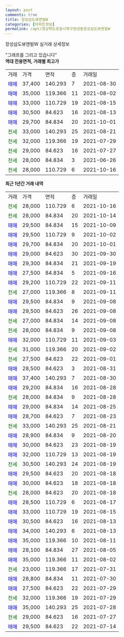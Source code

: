 ```yaml
---
layout: post
comments: true
title: 장성삼도뷰엔빌W
categories: [아파트정보]
permalink: /apt/경상북도포항시북구장성동장성삼도뷰엔빌W
---
```


장성삼도뷰엔빌W 실거래 상세정보

<script type="text/javascript">
  google.charts.load('current', {'packages':['line', 'corechart']});
  google.charts.setOnLoadCallback(drawChart);

  function drawChart() {
    var data = new google.visualization.DataTable();
    data.addColumn('date', '거래일');
    data.addColumn('number', "매매");
    data.addColumn('number', "전세");
    data.addColumn('number', "전매");

    data.addRows([[new Date(Date.parse("2021-10-16")), null, 28000, null], [new Date(Date.parse("2021-10-14")), null, 28000, null], [new Date(Date.parse("2021-10-09")), 29500, null, null], [new Date(Date.parse("2021-10-02")), 29500, null, null], [new Date(Date.parse("2021-10-01")), 29700, null, null], [new Date(Date.parse("2021-09-30")), 29000, null, null], [new Date(Date.parse("2021-09-19")), 29300, null, null], [new Date(Date.parse("2021-09-16")), 27500, null, null], [new Date(Date.parse("2021-09-11")), 29200, null, null], [new Date(Date.parse("2021-09-11")), null, 27000, null], [new Date(Date.parse("2021-09-08")), 29500, null, null], [new Date(Date.parse("2021-09-08")), 29500, null, null], [new Date(Date.parse("2021-09-08")), null, 27000, null], [new Date(Date.parse("2021-09-08")), null, 28000, null], [new Date(Date.parse("2021-09-03")), 32000, null, null], [new Date(Date.parse("2021-09-02")), null, 31000, null], [new Date(Date.parse("2021-09-01")), null, 27500, null], [new Date(Date.parse("2021-08-31")), 28500, null, null], [new Date(Date.parse("2021-08-30")), 37400, null, null], [new Date(Date.parse("2021-08-28")), 29200, null, null], [new Date(Date.parse("2021-08-28")), null, 28000, null], [new Date(Date.parse("2021-08-25")), 29000, null, null], [new Date(Date.parse("2021-08-23")), 28700, null, null], [new Date(Date.parse("2021-08-21")), null, 33000, null], [new Date(Date.parse("2021-08-20")), 28900, null, null], [new Date(Date.parse("2021-08-19")), 30000, null, null], [new Date(Date.parse("2021-08-19")), 32000, null, null], [new Date(Date.parse("2021-08-19")), null, 30500, null], [new Date(Date.parse("2021-08-18")), 29500, null, null], [new Date(Date.parse("2021-08-18")), 30000, null, null], [new Date(Date.parse("2021-08-18")), null, 28000, null], [new Date(Date.parse("2021-08-17")), 28500, null, null], [new Date(Date.parse("2021-08-15")), 33000, null, null], [new Date(Date.parse("2021-08-13")), 30500, null, null], [new Date(Date.parse("2021-08-13")), 34000, null, null], [new Date(Date.parse("2021-08-11")), 35000, null, null], [new Date(Date.parse("2021-08-05")), 28100, null, null], [new Date(Date.parse("2021-08-02")), 35000, null, null], [new Date(Date.parse("2021-07-31")), null, 23000, null], [new Date(Date.parse("2021-07-30")), 28800, null, null], [new Date(Date.parse("2021-07-29")), 27500, null, null], [new Date(Date.parse("2021-07-29")), null, 32000, null], [new Date(Date.parse("2021-07-28")), 35000, null, null], [new Date(Date.parse("2021-07-27")), null, 29000, null], [new Date(Date.parse("2021-07-14")), 29500, null, null]]);

    var options = {
      hAxis: {
        format: 'yyyy/MM/dd'
      },    
      lineWidth: 0,
      pointsVisible: true,    
      title: '최근 1년간 유형별 실거래가 분포',
      legend: { position: 'bottom' }
    };

    var formatter = new google.visualization.NumberFormat({pattern:'###,###'} );
    formatter.format(data, 1);
    formatter.format(data, 2);
    
    setTimeout(function() {
        var chart = new google.visualization.LineChart(document.getElementById('columnchart_material'));
        chart.draw(data, (options));
        document.getElementById('loading').style.display = 'none';
    }, 200);
  }
</script>


<div id="loading" style="z-index:20; display: block; margin-left: 0px">"그래프를 그리고 있습니다"</div>
<div id="columnchart_material" style="width: 95%; margin-left: 0px; display: block"></div>
<!-- contents start -->
<b>역대 전용면적, 거래별 최고가</b>
<table class="sortable">
    <tr>
      <td>거래</td>
      <td>가격</td>
      <td>면적</td>
      <td>층</td>
      <td>거래일</td>
    </tr>
        <tr>
          <td><a style="color: blue">매매</a></td>
          <td>37,400</td>
          <td>140.293</td>
          <td>7</td>
          <td>2021-08-30</td>
        </tr>            <tr>
          <td><a style="color: blue">매매</a></td>
          <td>35,000</td>
          <td>119.366</td>
          <td>11</td>
          <td>2021-08-02</td>
        </tr>            <tr>
          <td><a style="color: blue">매매</a></td>
          <td>33,000</td>
          <td>110.729</td>
          <td>19</td>
          <td>2021-08-15</td>
        </tr>            <tr>
          <td><a style="color: blue">매매</a></td>
          <td>30,500</td>
          <td>84.623</td>
          <td>16</td>
          <td>2021-08-13</td>
        </tr>            <tr>
          <td><a style="color: blue">매매</a></td>
          <td>29,700</td>
          <td>84.834</td>
          <td>20</td>
          <td>2021-10-01</td>
        </tr>        
        <tr>
              <td><a style="color: darkgreen">전세</a></td>
              <td>33,000</td>
              <td>140.293</td>
              <td>25</td>
              <td>2021-08-21</td>
            </tr>            <tr>
              <td><a style="color: darkgreen">전세</a></td>
              <td>32,000</td>
              <td>119.366</td>
              <td>19</td>
              <td>2021-07-29</td>
            </tr>            <tr>
              <td><a style="color: darkgreen">전세</a></td>
              <td>29,000</td>
              <td>84.623</td>
              <td>16</td>
              <td>2021-07-27</td>
            </tr>            <tr>
              <td><a style="color: darkgreen">전세</a></td>
              <td>28,000</td>
              <td>84.834</td>
              <td>3</td>
              <td>2021-06-26</td>
            </tr>            <tr>
              <td><a style="color: darkgreen">전세</a></td>
              <td>28,000</td>
              <td>110.729</td>
              <td>6</td>
              <td>2021-10-16</td>
            </tr>        
    
</table>

<b>최근 1년간 거래 내역</b>

<table class="sortable">
    <tr>
      <td>거래</td>
      <td>가격</td>
      <td>면적</td>
      <td>층</td>
      <td>거래일</td>
    </tr>
    <tr>
      <td><a style="color: darkgreen">전세</a></td>
      <td>28,000</td>
      <td>110.729</td>
      <td>6</td>
      <td>2021-10-16</td>
    </tr>          <tr>
      <td><a style="color: darkgreen">전세</a></td>
      <td>28,000</td>
      <td>84.834</td>
      <td>20</td>
      <td>2021-10-14</td>
    </tr>          <tr>
      <td><a style="color: blue">매매</a></td>
      <td>29,500</td>
      <td>84.834</td>
      <td>15</td>
      <td>2021-10-09</td>
    </tr>          <tr>
      <td><a style="color: blue">매매</a></td>
      <td>29,500</td>
      <td>110.729</td>
      <td>9</td>
      <td>2021-10-02</td>
    </tr>          <tr>
      <td><a style="color: blue">매매</a></td>
      <td>29,700</td>
      <td>84.834</td>
      <td>20</td>
      <td>2021-10-01</td>
    </tr>          <tr>
      <td><a style="color: blue">매매</a></td>
      <td>29,000</td>
      <td>84.623</td>
      <td>30</td>
      <td>2021-09-30</td>
    </tr>          <tr>
      <td><a style="color: blue">매매</a></td>
      <td>29,300</td>
      <td>84.834</td>
      <td>21</td>
      <td>2021-09-19</td>
    </tr>          <tr>
      <td><a style="color: blue">매매</a></td>
      <td>27,500</td>
      <td>84.834</td>
      <td>5</td>
      <td>2021-09-16</td>
    </tr>          <tr>
      <td><a style="color: blue">매매</a></td>
      <td>29,200</td>
      <td>110.729</td>
      <td>22</td>
      <td>2021-09-11</td>
    </tr>          <tr>
      <td><a style="color: darkgreen">전세</a></td>
      <td>27,000</td>
      <td>119.366</td>
      <td>8</td>
      <td>2021-09-11</td>
    </tr>          <tr>
      <td><a style="color: blue">매매</a></td>
      <td>29,500</td>
      <td>84.834</td>
      <td>9</td>
      <td>2021-09-08</td>
    </tr>          <tr>
      <td><a style="color: blue">매매</a></td>
      <td>29,500</td>
      <td>84.623</td>
      <td>26</td>
      <td>2021-09-08</td>
    </tr>          <tr>
      <td><a style="color: darkgreen">전세</a></td>
      <td>27,000</td>
      <td>84.834</td>
      <td>14</td>
      <td>2021-09-08</td>
    </tr>          <tr>
      <td><a style="color: darkgreen">전세</a></td>
      <td>28,000</td>
      <td>84.834</td>
      <td>9</td>
      <td>2021-09-08</td>
    </tr>          <tr>
      <td><a style="color: blue">매매</a></td>
      <td>32,000</td>
      <td>110.729</td>
      <td>11</td>
      <td>2021-09-03</td>
    </tr>          <tr>
      <td><a style="color: darkgreen">전세</a></td>
      <td>31,000</td>
      <td>119.366</td>
      <td>20</td>
      <td>2021-09-02</td>
    </tr>          <tr>
      <td><a style="color: darkgreen">전세</a></td>
      <td>27,500</td>
      <td>84.623</td>
      <td>22</td>
      <td>2021-09-01</td>
    </tr>          <tr>
      <td><a style="color: blue">매매</a></td>
      <td>28,500</td>
      <td>84.623</td>
      <td>3</td>
      <td>2021-08-31</td>
    </tr>          <tr>
      <td><a style="color: blue">매매</a></td>
      <td>37,400</td>
      <td>140.293</td>
      <td>7</td>
      <td>2021-08-30</td>
    </tr>          <tr>
      <td><a style="color: blue">매매</a></td>
      <td>29,200</td>
      <td>84.834</td>
      <td>16</td>
      <td>2021-08-28</td>
    </tr>          <tr>
      <td><a style="color: darkgreen">전세</a></td>
      <td>28,000</td>
      <td>84.834</td>
      <td>9</td>
      <td>2021-08-28</td>
    </tr>          <tr>
      <td><a style="color: blue">매매</a></td>
      <td>29,000</td>
      <td>84.834</td>
      <td>14</td>
      <td>2021-08-25</td>
    </tr>          <tr>
      <td><a style="color: blue">매매</a></td>
      <td>28,700</td>
      <td>84.623</td>
      <td>7</td>
      <td>2021-08-23</td>
    </tr>          <tr>
      <td><a style="color: darkgreen">전세</a></td>
      <td>33,000</td>
      <td>140.293</td>
      <td>25</td>
      <td>2021-08-21</td>
    </tr>          <tr>
      <td><a style="color: blue">매매</a></td>
      <td>28,900</td>
      <td>84.834</td>
      <td>9</td>
      <td>2021-08-20</td>
    </tr>          <tr>
      <td><a style="color: blue">매매</a></td>
      <td>30,000</td>
      <td>84.623</td>
      <td>23</td>
      <td>2021-08-19</td>
    </tr>          <tr>
      <td><a style="color: blue">매매</a></td>
      <td>32,000</td>
      <td>110.729</td>
      <td>13</td>
      <td>2021-08-19</td>
    </tr>          <tr>
      <td><a style="color: darkgreen">전세</a></td>
      <td>30,500</td>
      <td>140.293</td>
      <td>24</td>
      <td>2021-08-19</td>
    </tr>          <tr>
      <td><a style="color: blue">매매</a></td>
      <td>29,500</td>
      <td>84.623</td>
      <td>20</td>
      <td>2021-08-18</td>
    </tr>          <tr>
      <td><a style="color: blue">매매</a></td>
      <td>30,000</td>
      <td>84.623</td>
      <td>18</td>
      <td>2021-08-18</td>
    </tr>          <tr>
      <td><a style="color: darkgreen">전세</a></td>
      <td>28,000</td>
      <td>84.623</td>
      <td>20</td>
      <td>2021-08-18</td>
    </tr>          <tr>
      <td><a style="color: blue">매매</a></td>
      <td>28,500</td>
      <td>110.729</td>
      <td>6</td>
      <td>2021-08-17</td>
    </tr>          <tr>
      <td><a style="color: blue">매매</a></td>
      <td>33,000</td>
      <td>110.729</td>
      <td>19</td>
      <td>2021-08-15</td>
    </tr>          <tr>
      <td><a style="color: blue">매매</a></td>
      <td>30,500</td>
      <td>84.623</td>
      <td>16</td>
      <td>2021-08-13</td>
    </tr>          <tr>
      <td><a style="color: blue">매매</a></td>
      <td>34,000</td>
      <td>140.293</td>
      <td>6</td>
      <td>2021-08-13</td>
    </tr>          <tr>
      <td><a style="color: blue">매매</a></td>
      <td>35,000</td>
      <td>119.366</td>
      <td>10</td>
      <td>2021-08-11</td>
    </tr>          <tr>
      <td><a style="color: blue">매매</a></td>
      <td>28,100</td>
      <td>84.834</td>
      <td>27</td>
      <td>2021-08-05</td>
    </tr>          <tr>
      <td><a style="color: blue">매매</a></td>
      <td>35,000</td>
      <td>119.366</td>
      <td>11</td>
      <td>2021-08-02</td>
    </tr>          <tr>
      <td><a style="color: darkgreen">전세</a></td>
      <td>23,000</td>
      <td>119.366</td>
      <td>17</td>
      <td>2021-07-31</td>
    </tr>          <tr>
      <td><a style="color: blue">매매</a></td>
      <td>28,800</td>
      <td>84.834</td>
      <td>11</td>
      <td>2021-07-30</td>
    </tr>          <tr>
      <td><a style="color: blue">매매</a></td>
      <td>27,500</td>
      <td>84.623</td>
      <td>22</td>
      <td>2021-07-29</td>
    </tr>          <tr>
      <td><a style="color: darkgreen">전세</a></td>
      <td>32,000</td>
      <td>119.366</td>
      <td>19</td>
      <td>2021-07-29</td>
    </tr>          <tr>
      <td><a style="color: blue">매매</a></td>
      <td>35,000</td>
      <td>140.293</td>
      <td>25</td>
      <td>2021-07-28</td>
    </tr>          <tr>
      <td><a style="color: darkgreen">전세</a></td>
      <td>29,000</td>
      <td>84.623</td>
      <td>16</td>
      <td>2021-07-27</td>
    </tr>          <tr>
      <td><a style="color: blue">매매</a></td>
      <td>29,500</td>
      <td>84.623</td>
      <td>22</td>
      <td>2021-07-14</td>
    </tr>      </table>
<!-- contents end -->    

